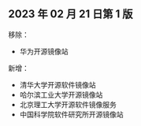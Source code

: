 ## 2023 年 02 月 21 日第 1 版

移除：

* 华为开源镜像站

新增：

* 清华大学开源软件镜像站
* 哈尔滨工业大学开源镜像站
* 北京理工大学开源软件镜像服务
* 中国科学院软件研究所开源镜像站